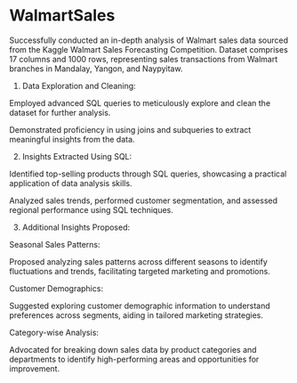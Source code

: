 # WalmartSales
Successfully conducted an in-depth analysis of Walmart sales data sourced from the Kaggle Walmart Sales Forecasting Competition.  Dataset comprises 17 columns and 1000 rows, representing sales transactions from Walmart branches in Mandalay, Yangon, and Naypyitaw.
1. Data Exploration and Cleaning:

Employed advanced SQL queries to meticulously explore and clean the dataset for further analysis.

Demonstrated proficiency in using joins and subqueries to extract meaningful insights from the data.

2. Insights Extracted Using SQL:

Identified top-selling products through SQL queries, showcasing a practical application of data analysis skills.

Analyzed sales trends, performed customer segmentation, and assessed regional performance using SQL techniques.

3. Additional Insights Proposed:

Seasonal Sales Patterns:

Proposed analyzing sales patterns across different seasons to identify fluctuations and trends, facilitating targeted marketing and promotions.

Customer Demographics:

Suggested exploring customer demographic information to understand preferences across segments, aiding in tailored marketing strategies.

Category-wise Analysis:

Advocated for breaking down sales data by product categories and departments to identify high-performing areas and opportunities for improvement.
